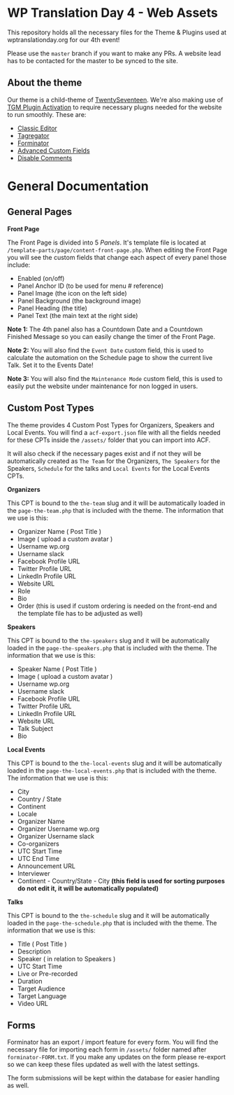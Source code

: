 # WP Translation Day 4 - Web Assets

This repository holds all the necessary files for the Theme & Plugins used at wptranslationday.org for our 4th event!

Please use the `master` branch if you want to make any PRs. A website lead has to be contacted for the master to be synced to the site.

## About the theme

Our theme is a child-theme of [TwentySeventeen](https://wordpress.org/themes/twentyseventeen/). We're also making use of [TGM Plugin Activation](https://github.com/TGMPA/TGM-Plugin-Activation) to require necessary plugns needed for the website to run smoothly. These are:

- [Classic Editor](https://wordpress.org/plugins/classic-editor/)
- [Tagregator](https://wordpress.org/plugins/tagregator/)
- [Forminator](https://wordpress.org/plugins/forminator/)
- [Advanced Custom Fields](https://wordpress.org/plugins/advanced-custom-fields/)
- [Disable Comments](https://wordpress.org/plugins/disable-comments/)


# General Documentation

## General Pages

__Front Page__

The Front Page is divided into 5 _Panels_. It's template file is located at `/template-parts/page/content-front-page.php`. When editing the Front Page you will see the custom fields that change each aspect of every panel those include:

- Enabled (on/off)
- Panel Anchor ID (to be used for menu # reference)
- Panel Image (the icon on the left side)
- Panel Background (the background image)
- Panel Heading (the title)
- Panel Text (the main text at the right side)

__Note 1:__ The 4th panel also has a Countdown Date and a Countdown Finished Message so you can easily change the timer of the Front Page.

__Note 2:__ You will also find the `Event Date` custom field, this is used to calculate the automation on the Schedule page to show the current live Talk. Set it to the Events Date!

__Note 3:__ You will also find the `Maintenance Mode` custom field, this is used to easily put the website under maintenance for non logged in users.

## Custom Post Types

The theme provides 4 Custom Post Types for Organizers, Speakers and Local Events. You will find a `acf-export.json` file with all the fields needed for these CPTs inside the `/assets/` folder that you can import into ACF.

It will also check if the necessary pages exist and if not they will be automatically created as `The Team` for the Organizers, `The Speakers` for the Speakers, `Schedule` for the talks and `Local Events` for the Local Events CPTs.

__Organizers__

This CPT is bound to the `the-team` slug and it will be automatically loaded in the `page-the-team.php` that is included with the theme. The information that we use is this:

- Organizer Name ( Post Title )
- Image ( upload a custom avatar )
- Username wp.org
- Username slack
- Facebook Profile URL
- Twitter Profile URL
- LinkedIn Profile URL
- Website URL
- Role
- Bio
- Order (this is used if custom ordering is needed on the front-end and the template file has to be adjusted as well)

__Speakers__

This CPT is bound to the `the-speakers` slug and it will be automatically loaded in the `page-the-speakers.php` that is included with the theme. The information that we use is this:

- Speaker Name ( Post Title )
- Image ( upload a custom avatar )
- Username wp.org
- Username slack
- Facebook Profile URL
- Twitter Profile URL
- LinkedIn Profile URL
- Website URL
- Talk Subject
- Bio

__Local Events__

This CPT is bound to the `the-local-events` slug and it will be automatically loaded in the `page-the-local-events.php` that is included with the theme. The information that we use is this:

- City
- Country / State
- Continent
- Locale
- Organizer Name
- Organizer Username wp.org
- Organizer Username slack
- Co-organizers
- UTC Start Time
- UTC End Time
- Announcement URL
- Interviewer
- Continent - Country/State - City __(this field is used for sorting purposes do not edit it, it will be automatically populated)__

__Talks__

This CPT is bound to the `the-schedule` slug and it will be automatically loaded in the `page-the-schedule.php` that is included with the theme. The information that we use is this:

- Title ( Post Title )
- Description
- Speaker ( in relation to Speakers )
- UTC Start Time
- Live or Pre-recorded
- Duration
- Target Audience
- Target Language
- Video URL

## Forms

Forminator has an export / import feature for every form. You will find the necessary file for importing each form in `/assets/` folder named after `forminator-FORM.txt`. If you make any updates on the form please re-export so we can keep these files updated as well with the latest settings.

The form submissions will be kept within the database for easier handling as well.